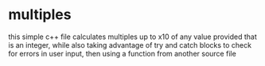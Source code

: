 # multiples
this simple c++ file calculates multiples up to x10 of any value provided that is an integer, while also taking advantage of try and catch blocks to check for errors in user input, then using a function from another source file
